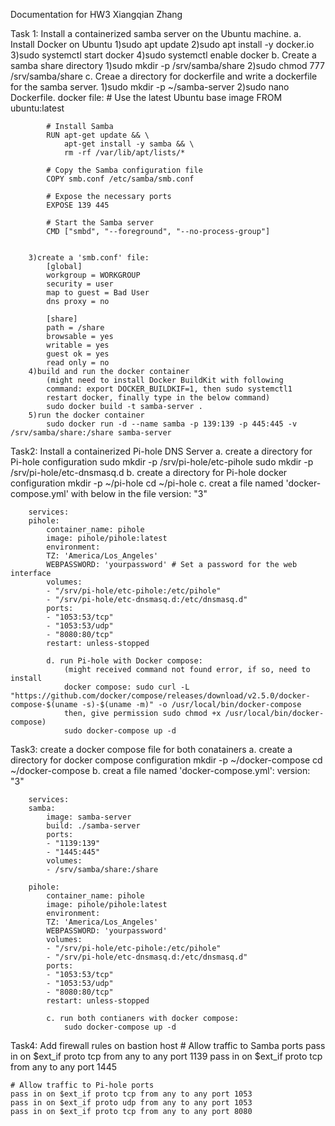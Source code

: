 Documentation for HW3
Xiangqian Zhang

Task 1: Install a containerized samba server on the Ubuntu machine.
	a. Install Docker on Ubuntu
		1)sudo apt update
		2)sudo apt install -y docker.io
		3)sudo systemctl start docker
		4)sudo systemctl enable docker
	b. Create a samba share directory
		1)sudo mkdir -p /srv/samba/share
		2)sudo chmod 777 /srv/samba/share
	c. Creae a directory for dockerfile and write a dockerfile for the samba server.
		1)sudo mkdir -p ~/samba-server
		2)sudo nano Dockerfile. docker file:
			# Use the latest Ubuntu base image
			FROM ubuntu:latest

			# Install Samba
			RUN apt-get update && \
    			apt-get install -y samba && \
    			rm -rf /var/lib/apt/lists/*

			# Copy the Samba configuration file
			COPY smb.conf /etc/samba/smb.conf

			# Expose the necessary ports
			EXPOSE 139 445

			# Start the Samba server
			CMD ["smbd", "--foreground", "--no-process-group"]

		
		3)create a 'smb.conf' file:
			[global]
   			workgroup = WORKGROUP
   			security = user
   			map to guest = Bad User
   			dns proxy = no

			[share]
			path = /share
   			browsable = yes
   			writable = yes
   			guest ok = yes
   			read only = no
		4)build and run the docker container
			(might need to install Docker BuildKit with following
			command: export DOCKER_BUILDKIF=1, then sudo systemctl1 
			restart docker, finally type in the below command)	
			sudo docker build -t samba-server .
		5)run the docker container
			sudo docker run -d --name samba -p 139:139 -p 445:445 -v /srv/samba/share:/share samba-server

Task2: Install a containerized Pi-hole DNS Server
	a. create a directory for Pi-hole configuration
		sudo mkdir -p /srv/pi-hole/etc-pihole
		sudo mkdir -p /srv/pi-hole/etc-dnsmasq.d
	b. create a directory for Pi-hole docker configuration
		mkdir -p ~/pi-hole
		cd ~/pi-hole
	c. creat a file named 'docker-compose.yml' with below in the file
		version: "3"

		services:
		pihole:
			container_name: pihole
			image: pihole/pihole:latest
			environment:
			TZ: 'America/Los_Angeles'
			WEBPASSWORD: 'yourpassword' # Set a password for the web interface
			volumes:
			- "/srv/pi-hole/etc-pihole:/etc/pihole"
			- "/srv/pi-hole/etc-dnsmasq.d:/etc/dnsmasq.d"
			ports:
			- "1053:53/tcp"
			- "1053:53/udp"
			- "8080:80/tcp"
			restart: unless-stopped

			d. run Pi-hole with Docker compose:
				(might received command not found error, if so, need to install
				docker compose: sudo curl -L "https://github.com/docker/compose/releases/download/v2.5.0/docker-compose-$(uname -s)-$(uname -m)" -o /usr/local/bin/docker-compose
				then, give permission sudo chmod +x /usr/local/bin/docker-compose) 
				sudo docker-compose up -d

Task3: create a docker compose file for both conatainers
	a. create a directory for docker compose configuration
		mkdir -p ~/docker-compose
		cd ~/docker-compose
	b. creat a file named 'docker-compose.yml':
		version: "3"

		services:
		samba:
			image: samba-server
			build: ./samba-server
			ports:
			- "1139:139"
			- "1445:445"
			volumes:
			- /srv/samba/share:/share

		pihole:
			container_name: pihole
			image: pihole/pihole:latest
			environment:
			TZ: 'America/Los_Angeles'
			WEBPASSWORD: 'yourpassword'
			volumes:
			- "/srv/pi-hole/etc-pihole:/etc/pihole"
			- "/srv/pi-hole/etc-dnsmasq.d:/etc/dnsmasq.d"
			ports:
			- "1053:53/tcp"
			- "1053:53/udp"
			- "8080:80/tcp"
			restart: unless-stopped

			c. run both contianers with docker compose:
				sudo docker-compose up -d

Task4: Add firewall rules on bastion host
	# Allow traffic to Samba ports
	pass in on $ext_if proto tcp from any to any port 1139
	pass in on $ext_if proto tcp from any to any port 1445

	# Allow traffic to Pi-hole ports
	pass in on $ext_if proto tcp from any to any port 1053
	pass in on $ext_if proto udp from any to any port 1053
	pass in on $ext_if proto tcp from any to any port 8080


